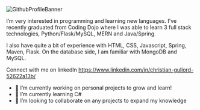 
![GithubProfileBanner](https://user-images.githubusercontent.com/85528979/188495687-bebfb829-82a3-4d76-aafa-c2f4e0ba6597.png)

I’m very interested in programming and learning new languages. I've recently graduated from Coding Dojo where I was able to learn 3 full stack technologies, Python/Flask/MySQL, MERN and Java/Spring. 


I also have quite a bit of experience with HTML, CSS, Javascript, Spring, Maven, Flask. On the database side, I am familiar with MongoDB and MySQL.

Connect with me on linkedIn https://www.linkedin.com/in/christian-gullord-52622a13b/


- 🔭 I’m currently working on personal projects to grow and learn!
- 🌱 I’m currently learning C#
- 👯 I’m looking to collaborate on any projects to expand my knowledge


